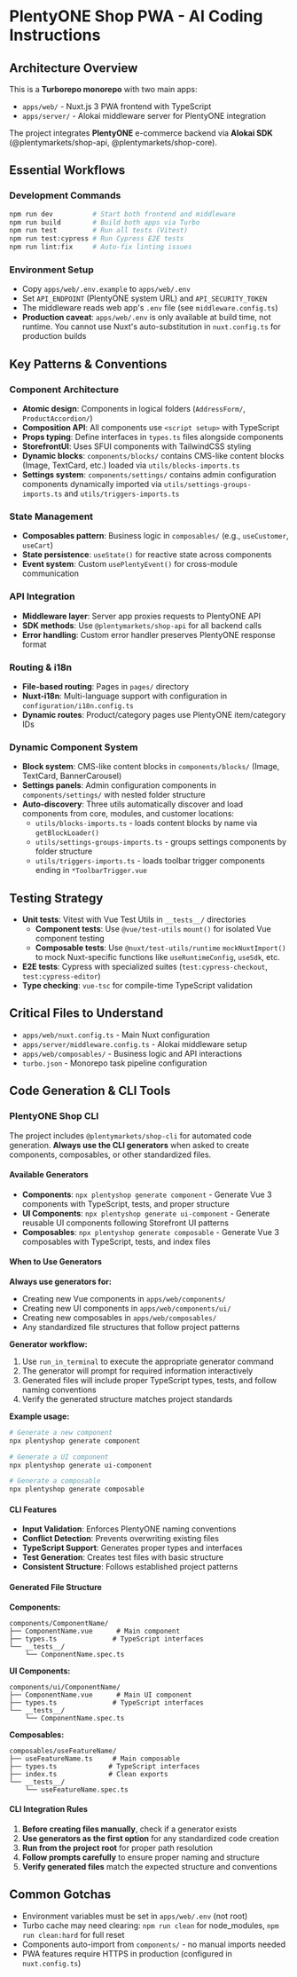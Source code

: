 # PlentyONE Shop PWA - AI Coding Instructions

## Architecture Overview

This is a **Turborepo monorepo** with two main apps:

- `apps/web/` - Nuxt.js 3 PWA frontend with TypeScript
- `apps/server/` - Alokai middleware server for PlentyONE integration

The project integrates **PlentyONE** e-commerce backend via **Alokai SDK** (@plentymarkets/shop-api, @plentymarkets/shop-core).

## Essential Workflows

### Development Commands

```bash
npm run dev          # Start both frontend and middleware
npm run build        # Build both apps via Turbo
npm run test         # Run all tests (Vitest)
npm run test:cypress # Run Cypress E2E tests
npm run lint:fix     # Auto-fix linting issues
```

### Environment Setup

- Copy `apps/web/.env.example` to `apps/web/.env`
- Set `API_ENDPOINT` (PlentyONE system URL) and `API_SECURITY_TOKEN`
- The middleware reads web app's `.env` file (see `middleware.config.ts`)
- **Production caveat**: `apps/web/.env` is only available at build time, not runtime. You cannot use Nuxt's auto-substitution in `nuxt.config.ts` for production builds

## Key Patterns & Conventions

### Component Architecture

- **Atomic design**: Components in logical folders (`AddressForm/`, `ProductAccordion/`)
- **Composition API**: All components use `<script setup>` with TypeScript
- **Props typing**: Define interfaces in `types.ts` files alongside components
- **StorefrontUI**: Uses SFUI components with TailwindCSS styling
- **Dynamic blocks**: `components/blocks/` contains CMS-like content blocks (Image, TextCard, etc.) loaded via `utils/blocks-imports.ts`
- **Settings system**: `components/settings/` contains admin configuration components dynamically imported via `utils/settings-groups-imports.ts` and `utils/triggers-imports.ts`

### State Management

- **Composables pattern**: Business logic in `composables/` (e.g., `useCustomer`, `useCart`)
- **State persistence**: `useState()` for reactive state across components
- **Event system**: Custom `usePlentyEvent()` for cross-module communication

### API Integration

- **Middleware layer**: Server app proxies requests to PlentyONE API
- **SDK methods**: Use `@plentymarkets/shop-api` for all backend calls
- **Error handling**: Custom error handler preserves PlentyONE response format

### Routing & i18n

- **File-based routing**: Pages in `pages/` directory
- **Nuxt-i18n**: Multi-language support with configuration in `configuration/i18n.config.ts`
- **Dynamic routes**: Product/category pages use PlentyONE item/category IDs

### Dynamic Component System

- **Block system**: CMS-like content blocks in `components/blocks/` (Image, TextCard, BannerCarousel)
- **Settings panels**: Admin configuration components in `components/settings/` with nested folder structure
- **Auto-discovery**: Three utils automatically discover and load components from core, modules, and customer locations:
  - `utils/blocks-imports.ts` - loads content blocks by name via `getBlockLoader()`
  - `utils/settings-groups-imports.ts` - groups settings components by folder structure
  - `utils/triggers-imports.ts` - loads toolbar trigger components ending in `*ToolbarTrigger.vue`

## Testing Strategy

- **Unit tests**: Vitest with Vue Test Utils in `__tests__/` directories
  - **Component tests**: Use `@vue/test-utils` `mount()` for isolated Vue component testing
  - **Composable tests**: Use `@nuxt/test-utils/runtime` `mockNuxtImport()` to mock Nuxt-specific functions like `useRuntimeConfig`, `useSdk`, etc.
- **E2E tests**: Cypress with specialized suites (`test:cypress-checkout`, `test:cypress-editor`)
- **Type checking**: `vue-tsc` for compile-time TypeScript validation

## Critical Files to Understand

- `apps/web/nuxt.config.ts` - Main Nuxt configuration
- `apps/server/middleware.config.ts` - Alokai middleware setup
- `apps/web/composables/` - Business logic and API interactions
- `turbo.json` - Monorepo task pipeline configuration

## Code Generation & CLI Tools

### PlentyONE Shop CLI

The project includes `@plentymarkets/shop-cli` for automated code generation. **Always use the CLI generators** when asked to create components, composables, or other standardized files.

#### Available Generators

- **Components**: `npx plentyshop generate component` - Generate Vue 3 components with TypeScript, tests, and proper structure
- **UI Components**: `npx plentyshop generate ui-component` - Generate reusable UI components following Storefront UI patterns  
- **Composables**: `npx plentyshop generate composable` - Generate Vue 3 composables with TypeScript, tests, and index files

#### When to Use Generators

**Always use generators for:**
- Creating new Vue components in `apps/web/components/`
- Creating new UI components in `apps/web/components/ui/`
- Creating new composables in `apps/web/composables/`
- Any standardized file structures that follow project patterns

**Generator workflow:**
1. Use `run_in_terminal` to execute the appropriate generator command
2. The generator will prompt for required information interactively
3. Generated files will include proper TypeScript types, tests, and follow naming conventions
4. Verify the generated structure matches project standards

**Example usage:**
```bash
# Generate a new component
npx plentyshop generate component

# Generate a UI component  
npx plentyshop generate ui-component

# Generate a composable
npx plentyshop generate composable
```

#### CLI Features

- **Input Validation**: Enforces PlentyONE naming conventions
- **Conflict Detection**: Prevents overwriting existing files
- **TypeScript Support**: Generates proper types and interfaces
- **Test Generation**: Creates test files with basic structure
- **Consistent Structure**: Follows established project patterns

#### Generated File Structure

**Components:**
```
components/ComponentName/
├── ComponentName.vue      # Main component
├── types.ts              # TypeScript interfaces
└── __tests__/
    └── ComponentName.spec.ts
```

**UI Components:**
```
components/ui/ComponentName/
├── ComponentName.vue      # Main UI component
├── types.ts              # TypeScript interfaces
└── __tests__/
    └── ComponentName.spec.ts
```

**Composables:**
```
composables/useFeatureName/
├── useFeatureName.ts     # Main composable
├── types.ts             # TypeScript interfaces
├── index.ts             # Clean exports
└── __tests__/
    └── useFeatureName.spec.ts
```

#### CLI Integration Rules

1. **Before creating files manually**, check if a generator exists
2. **Use generators as the first option** for any standardized code creation
3. **Run from the project root** for proper path resolution
4. **Follow prompts carefully** to ensure proper naming and structure
5. **Verify generated files** match the expected structure and conventions

## Common Gotchas

- Environment variables must be set in `apps/web/.env` (not root)
- Turbo cache may need clearing: `npm run clean` for node_modules, `npm run clean:hard` for full reset
- Components auto-import from `components/` - no manual imports needed
- PWA features require HTTPS in production (configured in `nuxt.config.ts`)
